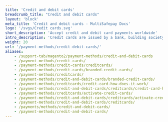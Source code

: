 ```yaml
---
title: 'Credit and debit cards'
breadcrumb_title: "Credit and debit cards"
layout: 'block'
meta_title: 'Credit and debit cards - MultiSafepay Docs'
logo: '/svgs/Credit cards.svg'
short_description: 'Accept credit and debit card payments worldwide'
intro_description: 'Credit cards are issued by a bank, building society, or card scheme and let customers pay for products or services on credit. Debit cards are issued by a bank and let customers transfer funds directly from their bank account.'
weight: 20
url: '/payment-methods/credit-debit-cards/'
aliases:
    - /support-tab/magento2/payment-methods/credit-and-debit-cards
    - /payment-methods/credit-cards/
    - /payment-methods/credit-cards/creditcards/
    - /payment-methods/credit-cards/branded-credit-cards/
    - /payment-methods/creditcards/
    - /payment-methods/credit-and-debit-cards/branded-credit-cards/
    - /payment-methods/creditcards/credit-card-how-does-it-work/
    - /payment-methods/credit-and-debit-cards/creditcards/credit-card-how-does-it-work/
    - /payment-methods/creditcards/activate-credit-cards/
    - /payment-methods/credit-and-debit-cards/creditcards/activate-credit-cards/
    - /payment-methods/credit-and-debit-cards/creditcards/
    - /payments/methods/credit-and-debit-cards/
    - /payment-methods/credit-and-debit-cards/
--- 
```


